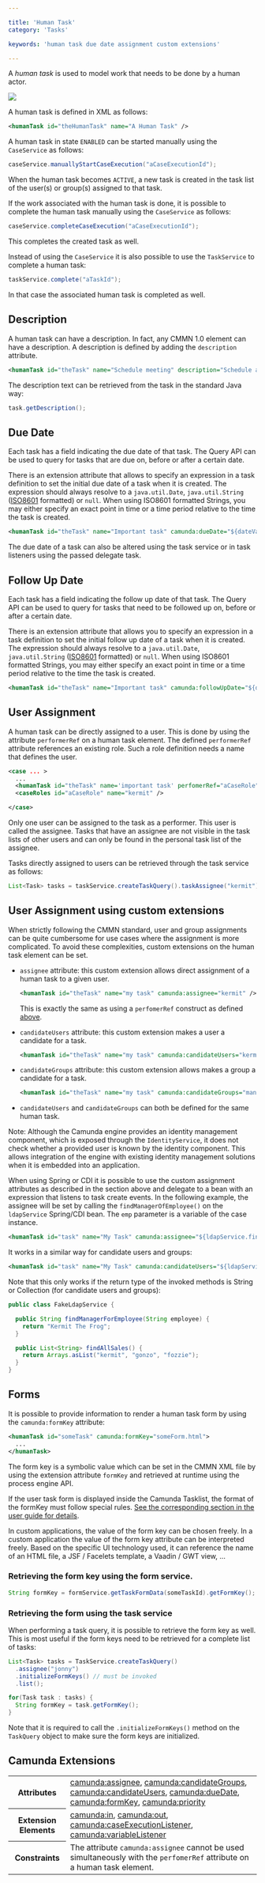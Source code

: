 ```yaml
---

title: 'Human Task'
category: 'Tasks'

keywords: 'human task due date assignment custom extensions'

---
```


A *human task* is used to model work that needs to be done by a human actor.

<img class="img-responsive" src="ref:asset:/assets/cmmn/human-task.png"/>

A human task is defined in XML as follows:

```xml
<humanTask id="theHumanTask" name="A Human Task" />
```

A human task in state `ENABLED` can be started manually using the `CaseService` as follows:

```java
caseService.manuallyStartCaseExecution("aCaseExecutionId");
```

When the human task becomes `ACTIVE`, a new task is created in the task list of the user(s) or group(s) assigned to that task.

If the work associated with the human task is done, it is possible to complete the human task manually using the `CaseService` as follows:

```java
caseService.completeCaseExecution("aCaseExecutionId");
```

This completes the created task as well.

Instead of using the `CaseService` it is also possible to use the `TaskService` to complete a human task:

```java
taskService.complete("aTaskId");
```

In that case the associated human task is completed as well.

## Description

A human task can have a description. In fact, any CMMN 1.0 element can have a description. A description is defined by adding the `description` attribute.

```xml
<humanTask id="theTask" name="Schedule meeting" description="Schedule an engineering meeting for next week with the new hire" />
```

The description text can be retrieved from the task in the standard Java way:

```java
task.getDescription();
```

## Due Date

Each task has a field indicating the due date of that task. The Query API can be used to query for tasks that are due on, before or after a certain date.

There is an extension attribute that allows to specify an expression in a task definition to set the initial due date of a task when it is created. The expression should always resolve to a `java.util.Date`, `java.util.String` ([ISO8601](http://en.wikipedia.org/wiki/ISO_8601) formatted) or `null`. When using ISO8601 formatted Strings, you may either specify an exact point in time or a time period relative to the time the task is created.

```xml
<humanTask id="theTask" name="Important task" camunda:dueDate="${dateVariable}"/>
```

The due date of a task can also be altered using the task service or in task listeners using the passed delegate task.

## Follow Up Date

Each task has a field indicating the follow up date of that task. The Query API can be used to query for tasks that need to be followed up on, before or after a certain date.

There is an extension attribute that allows you to specify an expression in a task definition to set the initial follow up date of a task when it is created. The expression should always resolve to a `java.util.Date`, `java.util.String` ([ISO8601](http://en.wikipedia.org/wiki/ISO_8601) formatted) or `null`. When using ISO8601 formatted Strings, you may either specify an exact point in time or a time period relative to the time the task is created.

```xml
<humanTask id="theTask" name="Important task" camunda:followUpDate="${dateVariable}"/>
```

## User Assignment

A human task can be directly assigned to a user. This is done by using the attribute `performerRef` on a human task element. The defined `performerRef` attribute references an existing role. Such a role definition needs a name that defines the user.

```xml
<case ... >
  ...
  <humanTask id="theTask" name='important task' perfomerRef="aCaseRole" />
  <caseRoles id="aCaseRole" name="kermit" />

</case>
```

Only one user can be assigned to the task as a performer. This user is called the assignee. Tasks that have an assignee are not visible in the task lists of other users and can only be found in the personal task list of the assignee.

Tasks directly assigned to users can be retrieved through the task service as follows:

```java
List<Task> tasks = taskService.createTaskQuery().taskAssignee("kermit").list();
```

## User Assignment using custom extensions

When strictly following the CMMN standard, user and group assignments can be quite cumbersome for use cases where the assignment is more complicated. To avoid these complexities, custom extensions on the human task element can be set.

* `assignee` attribute: this custom extension allows direct assignment of a human task to a given user.

  ```xml
  <humanTask id="theTask" name="my task" camunda:assignee="kermit" />
  ```

  This is exactly the same as using a <code>perfomerRef</code> construct as defined [above](ref:#tasks-human-task-user-assignment).
* `candidateUsers` attribute: this custom extension makes a user a candidate for a task.

  ```xml
  <humanTask id="theTask" name="my task" camunda:candidateUsers="kermit, gonzo" />
  ```

* `candidateGroups` attribute: this custom extension allows makes a group a candidate for a task.

  ```xml
  <humanTask id="theTask" name="my task" camunda:candidateGroups="management, accountancy" />
  ```

* `candidateUsers` and `candidateGroups` can both be defined for the same human task.

Note: Although the Camunda engine provides an identity management component, which is exposed through the `IdentityService`, it does not check whether a provided user is known by the identity component. This allows integration of the engine with existing identity management solutions when it is embedded into an application.

When using Spring or CDI it is possible to use the custom assignment attributes as described in the section above and delegate to a bean with an expression that listens to task create events. In the following example, the assignee will be set by calling the <code>findManagerOfEmployee()</code> on the <code>ldapService</code> Spring/CDI bean. The <code>emp</code> parameter is a variable of the case instance.

```xml
<humanTask id="task" name="My Task" camunda:assignee="${ldapService.findManagerForEmployee(emp)}"/>
```

It works in a similar way for candidate users and groups:

```xml
<humanTask id="task" name="My Task" camunda:candidateUsers="${ldapService.findAllSales()}"/>
```

Note that this only works if the return type of the invoked methods is String or Collection<String> (for candidate users and groups):

```java
public class FakeLdapService {

  public String findManagerForEmployee(String employee) {
    return "Kermit The Frog";
  }

  public List<String> findAllSales() {
    return Arrays.asList("kermit", "gonzo", "fozzie");
  }
}
```

## Forms

It is possible to provide information to render a human task form by using the `camunda:formKey`
attribute:

```xml
<humanTask id="someTask" camunda:formKey="someForm.html">
  ...
</humanTask>
```

The form key is a symbolic value which can be set in the CMMN XML file by using the extension
attribute `formKey` and retrieved at runtime using the process engine API.

If the user task form is displayed inside the Camunda Tasklist, the format of the formKey must follow
special rules. [See the corresponding section in the user guide for details](ref:/guides/user-guide/#task-forms).

In custom applications, the value of the form key can be chosen freely. In a custom application the
value of the form key attribute can be interpreted freely. Based on the specific UI technology used,
it can reference the name of an HTML file, a JSF / Facelets template, a Vaadin / GWT view, ...

### Retrieving the form key using the form service.

```java
String formKey = formService.getTaskFormData(someTaskId).getFormKey();
```

### Retrieving the form using the task service

When performing a task query, it is possible to retrieve the form key as well. This is most useful
if the form keys need to be retrieved for a complete list of tasks:

```java
List<Task> tasks = TaskService.createTaskQuery()
  .assignee("jonny")
  .initializeFormKeys() // must be invoked
  .list();

for(Task task : tasks) {
  String formKey = task.getFormKey();
}
```

Note that it is required to call the `.initializeFormKeys()` method on the `TaskQuery` object to
make sure the form keys are initialized.

## Camunda Extensions

<table class="table table-striped">
  <tr>
    <th>Attributes</th>
    <td>
      <a href="ref:#custom-extensions-camunda-extension-attributes-camundaassignee">camunda:assignee</a>,
      <a href="ref:#custom-extensions-camunda-extension-attributes-camundacandidategroups">camunda:candidateGroups</a>,
      <a href="ref:#custom-extensions-camunda-extension-attributes-camundacandidateusers">camunda:candidateUsers</a>,
      <a href="ref:#custom-extensions-camunda-extension-attributes-camundaduedate">camunda:dueDate</a>,
      <a href="ref:#custom-extensions-camunda-extension-attributes-camundaformkey">camunda:formKey</a>,
      <a href="ref:#custom-extensions-camunda-extension-attributes-camundapriority">camunda:priority</a>
    </td>
  </tr>
  <tr>
    <th>Extension Elements</th>
    <td>
      <a href="ref:#custom-extensions-camunda-extension-elements-camundain">camunda:in</a>,
      <a href="ref:#custom-extensions-camunda-extension-elements-camundaout">camunda:out</a>,
      <a href="ref:#custom-extensions-camunda-extension-elements-camundacaseexecutionlistener">camunda:caseExecutionListener</a>,
      <a href="ref:#custom-extensions-camunda-extension-elements-camundavariablelistener">camunda:variableListener</a>
    </td>
  </tr>
  <tr>
    <th>Constraints</th>
    <td>
      The attribute <code>camunda:assignee</code> cannot be used simultaneously with the <code>perfomerRef</code>
      attribute on a human task element.
    </td>
  </tr>
</table>
